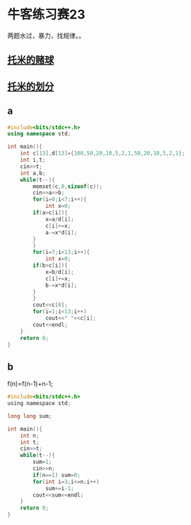 # 牛客练习赛23


两题水过，暴力，找规律。。

## [托米的赌球](https://www.nowcoder.com/acm/contest/156/A)
## [托米的划分](https://www.nowcoder.com/acm/contest/156/B)
<!--more-->

## a
```cpp
#include<bits/stdc++.h>
using namespace std;

int main(){
    int c[13],d[13]={100,50,20,10,5,2,1,50,20,10,5,2,1};
    int i,t;
    cin>>t;
    int a,b;
    while(t--){
        memset(c,0,sizeof(c));
        cin>>a>>b;
        for(i=0;i<7;i++){
            int x=0;
        if(a>c[i]){
            x=a/d[i];
            c[i]+=x;
            a-=x*d[i];
        }
        }
        for(i=7;i<13;i++){
            int x=0;
        if(b>c[i]){
            x=b/d[i];
            c[i]+=x;
            b-=x*d[i];
        }
        }
        cout<<c[0];
        for(i=1;i<13;i++)
            cout<<" "<<c[i];
        cout<<endl;
    }
	return 0;
}

```

## b
f(n)=f(n-1)+n-1;
```c
#include<bits/stdc++.h>
using namespace std;

long long sum;

int main(){
    int n;
    int t;
    cin>>t;
    while(t--){
        sum=1;
        cin>>n;
        if(n==1) sum=0;
        for(int i=3;i<=n;i++)
            sum+=i-1;
        cout<<sum<<endl;
    }
	return 0;
}

```
